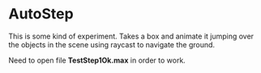 # AutoStep

This is some kind of experiment. Takes a box and animate it jumping over the objects in the scene using raycast to navigate the ground.

Need to open file **TestStep1Ok.max** in order to work.
